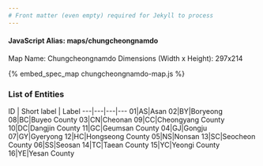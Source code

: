 ```yaml
---
# Front matter (even empty) required for Jekyll to process
---
```


#### JavaScript Alias: maps/chungcheongnamdo

Map Name: Chungcheongnamdo
Dimensions (Width x Height): 297x214



{% embed_spec_map chungcheongnamdo-map.js %}

### List of Entities

ID | Short label | Label
---|---|---|---
01|AS|Asan
02|BY|Boryeong
08|BC|Buyeo County
03|CN|Cheonan
09|CC|Cheongyang County
10|DC|Dangjin County
11|GC|Geumsan County
04|GJ|Gongju
07|GY|Gyeryong
12|HC|Hongseong County
05|NS|Nonsan
13|SC|Seocheon County
06|SS|Seosan
14|TC|Taean County
15|YC|Yeongi County
16|YE|Yesan County


